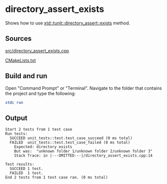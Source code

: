 # directory_assert_exists

Shows how to use [xtd::tunit::directory_assert::exists](https://gammasoft71.github.io/xtd/reference_guides/latest/classxtd_1_1tunit_1_1directory__assert.html#ae7975e954f3fc3b6314c139ab191e9e2) method.

## Sources

[src/directory_assert_exists.cpp](src/directory_assert_exists.cpp)

[CMakeLists.txt](CMakeLists.txt)

## Build and run

Open "Command Prompt" or "Terminal". Navigate to the folder that contains the project and type the following:

```cmake
xtdc run
```

## Output

```
Start 2 tests from 1 test case
Run tests:
  SUCCEED unit_tests::test.test_case_succeed (0 ms total)
  FAILED  unit_tests::test.test_case_failed (0 ms total)
    Expected: directory exists
    But was:  "unknown folder 1/unknown folder 2/unknown folder 3"
    Stack Trace: in |---OMITTED---|/directory_assert_exists.cpp:14

Test results:
  SUCCEED 1 test.
  FAILED  1 test.
End 2 tests from 1 test case ran. (0 ms total)
```
